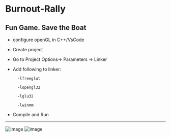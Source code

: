 # Burnout-Rally
## Fun Game. Save the Boat

- configure openGL in C++/VsCode
- Create project
- Go to Project Options-> Parameters -> Linker
- Add following to linker:

        -lfreeglut

        -lopengl32

        -lglu32

        -lwinmm
- Compile and Run
---


![image](https://user-images.githubusercontent.com/52393286/121662422-f3f02580-cac2-11eb-9363-917cca98d5a4.png)
![image](https://user-images.githubusercontent.com/52393286/121662513-0f5b3080-cac3-11eb-8cbf-4f1daae6b022.png)

